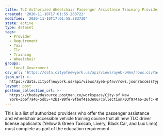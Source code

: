 ```yaml
---
title: TLC Authorized Wheelchair Passenger Assistance Training Providers (Dataset)
created: '2020-11-10T17:01:55.283722'
modified: '2020-11-10T17:01:55.283730'
state: active
type: dataset
tags:
  - Provider
  - Requirement
  - Taxi
  - Tlc
  - Training
  - Wheelchair
groups:
  - Local Government
csv_url: 'https://data.cityofnewyork.us/api/views/ayeb-p4mv/rows.csv?accessType=DOWNLOAD'
json_url: >-
  https://data.cityofnewyork.us/api/views/ayeb-p4mv/rows.json?accessType=DOWNLOAD
layout: post
postman_collection_url: >-
  https://thedaydasource.postman.co/workspace/City-of New
  York~3b6f7a46-5db5-42b1-80fe-9fbef41e3e06/collection/03f974a6-26fc-49f1-aecd-7dbd5c5a589c
---
```

This is a list of authorized providers who offer the passenger assistance and wheelchair accessible vehicle training course that all new TLC driver license applicants (Yellow & Green Taxicab, Livery, Black Car, and Lux Limo)  must complete as part of the education requirement.
